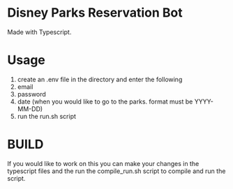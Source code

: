 # Disney Parks Reservation Bot

Made with Typescript.

# Usage

1. create an .env file in the directory and enter the following
2. email
3. password
4. date (when you would like to go to the parks. format must be YYYY-MM-DD)
5. run the run.sh script


# BUILD
If you would like to work on this you can make your changes in the typescript files and the run the compile_run.sh script to compile and run the script.





